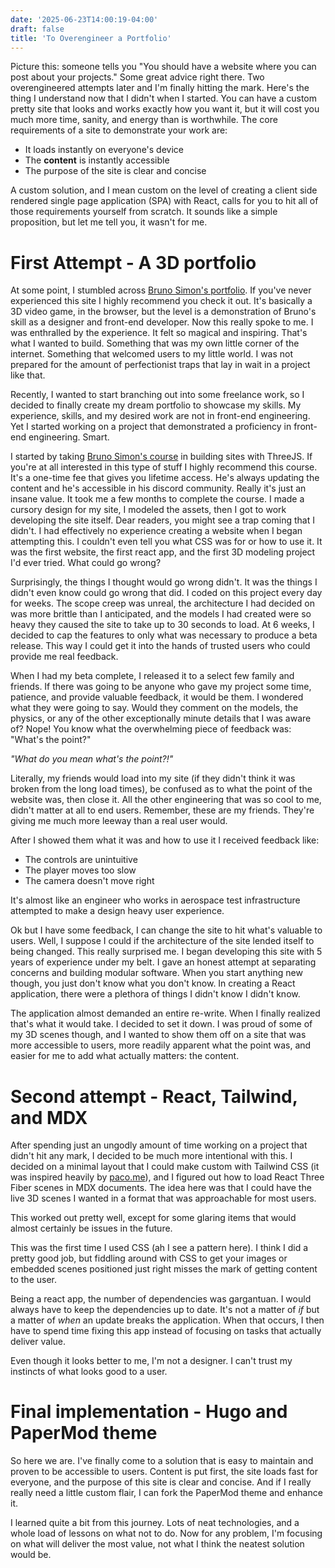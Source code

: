 ```yaml
---
date: '2025-06-23T14:00:19-04:00'
draft: false
title: 'To Overengineer a Portfolio'
---
```

Picture this: someone tells you "You should have a website where you can post about your projects." Some great advice right there. Two overengineered attempts later and I'm finally hitting the mark. Here's the thing I understand now that I didn't when I started. You can have a custom pretty site that looks and works exactly how you want it, but it will cost you much more time, sanity, and energy than is worthwhile. The core requirements of a site to demonstrate your work are:

- It loads instantly on everyone's device
- The **content** is instantly accessible
- The purpose of the site is clear and concise

A custom solution, and I mean custom on the level of creating a client side rendered single page application (SPA) with React, calls for you to hit all of those requirements yourself from scratch. It sounds like a simple proposition, but let me tell you, it wasn't for me.

# First Attempt - A 3D portfolio
At some point, I stumbled across [Bruno Simon's portfolio](https://bruno-simon.com/). If you've never experienced this site I highly recommend you check it out. It's basically a 3D video game, in the browser, but the level is a demonstration of Bruno's skill as a designer and front-end developer. Now this really spoke to me. I was enthralled by the experience. It felt so magical and inspiring. That's what I wanted to build. Something that was my own little corner of the internet. Something that welcomed users to my little world. I was not prepared for the amount of perfectionist traps that lay in wait in a project like that. 

Recently, I wanted to start branching out into some freelance work, so I decided to finally create my dream portfolio to showcase my skills. My experience, skills, and my desired work are not in front-end engineering. Yet I started working on a project that demonstrated a proficiency in front-end engineering. Smart.

I started by taking [Bruno Simon's course](https://threejs-journey.com/) in building sites with ThreeJS. If you're at all interested in this type of stuff I highly recommend this course. It's a one-time fee that gives you lifetime access. He's always updating the content and he's accessible in his discord community. Really it's just an insane value. It took me a few months to complete the course. I made a cursory design for my site, I modeled the assets, then I got to work developing the site itself. Dear readers, you might see a trap coming that I didn't. I had effectively no experience creating a website when I began attempting this. I couldn't even tell you what CSS was for or how to use it. It was the first website, the first react app, and the first 3D modeling project I'd ever tried. What could go wrong?

Surprisingly, the things I thought would go wrong didn't. It was the things I didn't even know could go wrong that did. I coded on this project every day for weeks. The scope creep was unreal, the architecture I had decided on was more brittle than I anticipated, and the models I had created were so heavy they caused the site to take up to 30 seconds to load. At 6 weeks, I decided to cap the features to only what was necessary to produce a beta release. This way I could get it into the hands of trusted users who could provide me real feedback. 

When I had my beta complete, I released it to a select few family and friends. If there was going to be anyone who gave my project some time, patience, and provide valuable feedback, it would be them. I wondered what they were going to say. Would they comment on the models, the physics, or any of the other exceptionally minute details that I was aware of? Nope! You know what the overwhelming piece of feedback was: "What's the point?"

_"What do you mean what's the point?!"_

Literally, my friends would load into my site (if they didn't think it was broken from the long load times), be confused as to what the point of the website was, then close it. All the other engineering that was so cool to me, didn't matter at all to end users. Remember, these are my friends. They're giving me much more leeway than a real user would. 

After I showed them what it was and how to use it I received feedback like:

- The controls are unintuitive
- The player moves too slow
- The camera doesn't move right

It's almost like an engineer who works in aerospace test infrastructure attempted to make a design heavy user experience. 

Ok but I have some feedback, I can change the site to hit what's valuable to users. Well, I suppose I could if the architecture of the site lended itself to being changed. This really surprised me. I began developing this site with 5 years of experience under my belt. I gave an honest attempt at separating concerns and building modular software. When you start anything new though, you just don't know what you don't know. In creating a React application, there were a plethora of things I didn't know I didn't know. 

The application almost demanded an entire re-write. When I finally realized that's what it would take. I decided to set it down. I was proud of some of my 3D scenes though, and I wanted to show them off on a site that was more accessible to users, more readily apparent what the point was, and easier for me to add what actually matters: the content.

# Second attempt - React, Tailwind, and MDX
After spending just an ungodly amount of time working on a project that didn't hit any mark, I decided to be much more intentional with this. I decided on a minimal layout that I could make custom with Tailwind CSS (it was inspired heavily by [paco.me](https://www.paco.me)), and I figured out how to load React Three Fiber scenes in MDX documents. The idea here was that I could have the live 3D scenes I wanted in a format that was approachable for most users. 

This worked out pretty well, except for some glaring items that would almost certainly be issues in the future.

This was the first time I used CSS (ah I see a pattern here). I think I did a pretty good job, but fiddling around with CSS to get your images or embedded scenes positioned just right misses the mark of getting content to the user.

Being a react app, the number of dependencies was gargantuan. I would always have to keep the dependencies up to date. It's not a matter of _if_ but a matter of _when_ an update breaks the application. When that occurs, I then have to spend time fixing this app instead of focusing on tasks that actually deliver value. 

Even though it looks better to me, I'm not a designer. I can't trust my instincts of what looks good to a user.

# Final implementation - Hugo and PaperMod theme
So here we are. I've finally come to a solution that is easy to maintain and proven to be accessible to users. Content is put first, the site loads fast for everyone, and the purpose of this site is clear and concise. And if I really really need a little custom flair, I can fork the PaperMod theme and enhance it. 

I learned quite a bit from this journey. Lots of neat technologies, and a whole load of lessons on what not to do. Now for any problem, I'm focusing on what will deliver the most value, not what I think the neatest solution would be.

